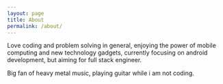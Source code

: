 ```yaml
---
layout: page
title: About
permalink: /about/
---
```


Love coding and problem solving in general, enjoying the power of mobile computing and new technology gadgets, currently focusing on android development, but aiming for full stack engineer.

Big fan of heavy metal music, playing guitar while i am not coding.
